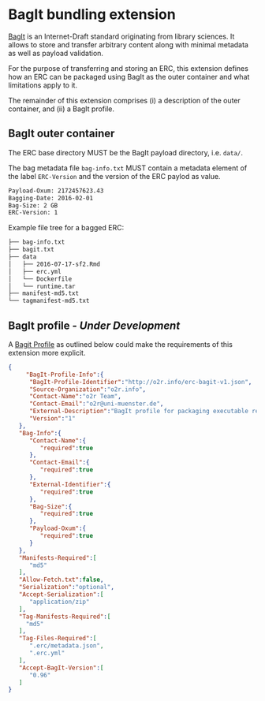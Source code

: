 # BagIt bundling extension

[BagIt][bagit] is an Internet-Draft standard originating from library sciences. It allows to store and transfer arbitrary content along with minimal metadata as well as payload validation.

For the purpose of transferring and storing an ERC, this extension defines how an ERC can be packaged using BagIt as the outer container and what limitations apply to it.

The remainder of this extension comprises (i) a description of the outer container, and (ii) a BagIt profile.

## BagIt outer container

The ERC base directory MUST be the BagIt payload directory, i.e. `data/`.

The bag metadata file `bag-info.txt` MUST contain a metadata element of the label `ERC-Version` and the version of the ERC paylod as value.

```txt
Payload-Oxum: 2172457623.43
Bagging-Date: 2016-02-01
Bag-Size: 2 GB
ERC-Version: 1
```

Example file tree for a bagged ERC:

```txt
├── bag-info.txt
├── bagit.txt
├── data
│   ├── 2016-07-17-sf2.Rmd
│   ├── erc.yml
│   └── Dockerfile
│   └── runtime.tar
├── manifest-md5.txt
└── tagmanifest-md5.txt
```

## BagIt profile - _Under Development_

A [Bagit Profile][bagitprofiles] as outlined below could make the requirements of this extension more explicit.

```json
{
     "BagIt-Profile-Info":{
      "BagIt-Profile-Identifier":"http://o2r.info/erc-bagit-v1.json",
      "Source-Organization":"o2r.info",
      "Contact-Name":"o2r Team",
      "Contact-Email":"o2r@uni-muenster.de",
      "External-Description":"BagIt profile for packaging executable research compendia.",
      "Version":"1"
   },
   "Bag-Info":{
      "Contact-Name":{
         "required":true
      },
      "Contact-Email":{
         "required":true
      },
      "External-Identifier":{
         "required":true
      },
      "Bag-Size":{
         "required":true
      },
      "Payload-Oxum":{
         "required":true
      }
   },
   "Manifests-Required":[
      "md5"
   ],
   "Allow-Fetch.txt":false,
   "Serialization":"optional",
   "Accept-Serialization":[
      "application/zip"
   ],
   "Tag-Manifests-Required":[
     "md5"
   ],
   "Tag-Files-Required":[
      ".erc/metadata.json",
      ".erc.yml"
   ],
   "Accept-BagIt-Version":[
      "0.96"
   ]
}
```

[bagit]: http://tools.ietf.org/html/draft-kunze-bagit
[bagitprofiles]: https://github.com/ruebot/bagit-profiles